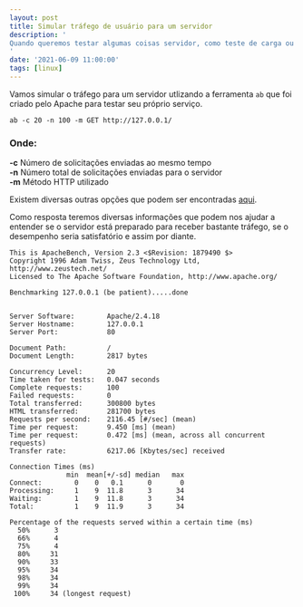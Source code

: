 ```yaml
---
layout: post
title: Simular tráfego de usuário para um servidor
description: '
Quando queremos testar algumas coisas servidor, como teste de carga ou teste de desempenho podemos utilizar essa ferramenta que simula conexões dos usuários.
'
date: '2021-06-09 11:00:00'
tags: [linux]
---
```


Vamos simular o tráfego para um servidor utlizando a ferramenta `ab` que foi criado pelo Apache para testar seu próprio serviço.

```
ab -c 20 -n 100 -m GET http://127.0.0.1/
```

### Onde:
**-c** Número de solicitações enviadas ao mesmo tempo<br>
**-n** Número total de solicitações enviadas para o servidor<br>
**-m** Método HTTP utilizado<br>

Existem diversas outras opções que podem ser encontradas [aqui](https://httpd.apache.org/docs/2.4/programs/ab.html).

Como resposta teremos diversas informações que podem nos ajudar a entender se o servidor está preparado para receber bastante tráfego, se o desempenho seria satisfatório e assim por diante.

```
This is ApacheBench, Version 2.3 <$Revision: 1879490 $>
Copyright 1996 Adam Twiss, Zeus Technology Ltd, http://www.zeustech.net/
Licensed to The Apache Software Foundation, http://www.apache.org/

Benchmarking 127.0.0.1 (be patient).....done


Server Software:        Apache/2.4.18
Server Hostname:        127.0.0.1
Server Port:            80

Document Path:          /
Document Length:        2817 bytes

Concurrency Level:      20
Time taken for tests:   0.047 seconds
Complete requests:      100
Failed requests:        0
Total transferred:      300800 bytes
HTML transferred:       281700 bytes
Requests per second:    2116.45 [#/sec] (mean)
Time per request:       9.450 [ms] (mean)
Time per request:       0.472 [ms] (mean, across all concurrent requests)
Transfer rate:          6217.06 [Kbytes/sec] received

Connection Times (ms)
              min  mean[+/-sd] median   max
Connect:        0    0   0.1      0       0
Processing:     1    9  11.8      3      34
Waiting:        1    9  11.8      3      34
Total:          1    9  11.9      3      34

Percentage of the requests served within a certain time (ms)
  50%      3
  66%      4
  75%      4
  80%     31
  90%     33
  95%     34
  98%     34
  99%     34
 100%     34 (longest request)
```
